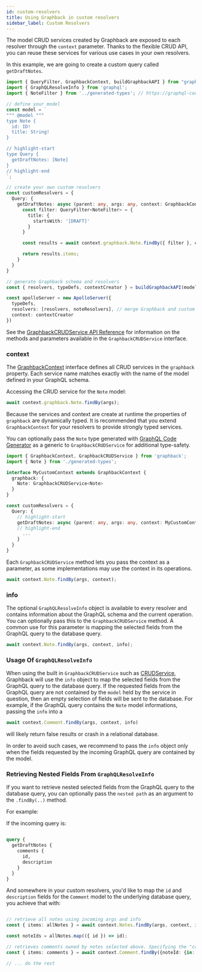 ```yaml
---
id: custom-resolvers 
title: Using Graphback in custom resolvers 
sidebar_label: Custom Resolvers
---
```


The model CRUD services created by Graphback are exposed to each resolver through the `context` parameter. Thanks to the flexible CRUD API, you can reuse these services for various use cases in your own resolvers.

In this example, we are going to create a custom query called `getDraftNotes`.

```typescript
import { QueryFilter, GraphbackContext, buildGraphbackAPI } from "graphback";
import { GraphQLResolveInfo } from 'graphql';
import { NoteFilter } from '../generated-types'; // https://graphql-code-generator.com

// define your model
const model = `
""" @model """
type Note {
  id: ID!
  title: String!
}

// highlight-start
type Query {
  getDraftNotes: [Note]
}
// highlight-end
`;

// create your own custom resolvers
const customResolvers = {
  Query: {
    getDraftNotes: async (parent: any, args: any, context: GraphbackContext, info: GraphQLResolveInfo) => {
      const filter: QueryFilter<NoteFilter> = {
        title: {
          startsWith: '[DRAFT]'
        }
      }

      const results = await context.graphback.Note.findBy({ filter }, context, info);

      return results.items;
    }
  }
}

// generate Graphback schema and resolvers
const { resolvers, typeDefs, contextCreator } = buildGraphbackAPI(model, { ... });

const apolloServer = new ApolloServer({
  typeDefs,
  resolvers: [resolvers, noteResolvers], // merge Graphback and custom resolvers
  context: contextCreator
})
```

See the [GraphbackCRUDService API Reference](../api/graphback-core/interfaces/_runtime_graphbackcrudservice_.graphbackcrudservice) for information on the methods and parameters available in the `GraphbackCRUDService` interface.

### context

The [GraphbackContext](../api/graphback-core/interfaces/_runtime_interfaces_.graphbackcontext) interface defines all CRUD services in the `graphback` property. Each service name matches exactly with the name of the model defined in your GraphQL schema.

Accessing the CRUD service for the `Note` model:

```ts
await context.graphback.Note.findBy(args);
```

Because the services and context are create at runtime the properties of `graphback` are dynamically typed. It is recommended that you extend `GraphbackContext` for your resolvers to provide strongly typed services.

You can optionally pass the `Note` type generated with [GraphQL Code Generator](https://graphql-code-generator.com/) as a generic to `GraphbackCRUDService` for additional type-safety.

```ts
import { GraphbackContext, GraphbackCRUDService } from 'graphback';
import { Note } from './generated-types';

interface MyCustomContext extends GraphbackContext {
  graphback: {
    Note: GraphbackCRUDService<Note>
  }
}

const customResolvers = {
  Query: {
    // highlight-start
    getDraftNotes: async (parent: any, args: any, context: MyCustomContext, info: GraphQLResolveInfo) => {
    // highlight-end
      ...
    }
  }
}
```

Each `GraphbackCRUDService` method lets you pass the context as a parameter, as some implementations may use the context in its operations.

```ts
await context.Note.findBy(args, context);
```

### info

The optional `GraphQLResolveInfo` object is available to every resolver and contains information about the GraphQL schema and the current operation.
You can optionally pass this to the `GraphbackCRUDService` method. A common use for this parameter is mapping the selected fields from the GraphQL query to the database query. 

```ts
await context.Note.findBy(args, context, info);
```

### Usage Of `GraphQLResolveInfo`
When using the built in `GraphbackCRUDService` such as [CRUDService](../api/graphback-core/classes/_runtime_crudservice_.crudservice.md), Graphback will use the `info` object to map the selected fields from the GraphQL query to the database query. If the requested fields from the GraphQL query are not contained by the `model` held by the service in question, then an empty selection of fields will be sent to the database. For example, if the GraphQL query contains the `Note` model informations, passing the `info` into a
 ```ts
 await context.Comment.findBy(args, context, info)
 ``` 
 will likely return false results or crash in a relational database. 

In order to avoid such cases, we recommend to pass the `info` object only when the fields requested by the incoming GraphQL query are contained by the model. 


### Retrieving Nested Fields From `GraphQLResolveInfo`
If you want to retrieve nested selected fields from the GraphQL query to the database query, you can optionally pass the `nested path` as an argument to the `.findBy(..)` method. 

For example:

If the incoming query is: 

```graphql

query {
  getDraftNotes {
    comments {
      id, 
      description
    }
  }
}
```

And somewhere in your custom resolvers, you'd like to map the `id` and `description` fields for the `Comment` model to the underlying database query, you achieve that with:

```ts

// retrieve all notes using incoming args and info
const { items: allNotes } = await context.Notes.findBy(args, context, info);

const noteIds = allNotes.map(({ id }) => id);

// retrieves comments owned by notes selected above. Specifying the "comments" path so start selection
const { items: comments } = await context.Comment.findBy({noteId: {in: noteIds}}, context, info, 'comments');

// ... do the rest
```